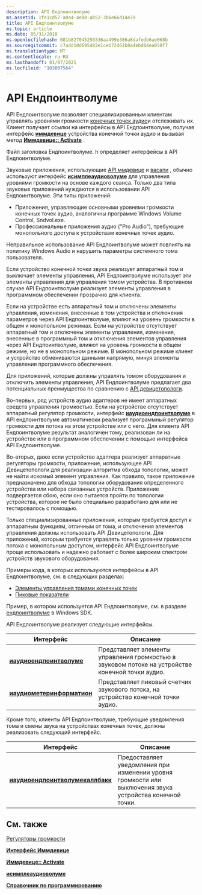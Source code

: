 ```yaml
---
description: API Ендпоинтволуме
ms.assetid: 1fe1cd57-a0a4-4e08-ab52-3b6e66d14e79
title: API Ендпоинтволуме
ms.topic: article
ms.date: 05/31/2018
ms.openlocfilehash: 081b827045250336aa499e386a8dafedb6ae068b
ms.sourcegitcommit: c7add10d695482e1ceb72d62b8a4ebd84ea050f7
ms.translationtype: MT
ms.contentlocale: ru-RU
ms.lasthandoff: 01/07/2021
ms.locfileid: "103807564"
---
```

# <a name="endpointvolume-api"></a>API Ендпоинтволуме

API Ендпоинтволуме позволяет специализированным клиентам управлять уровнями громкости [конечных точек аудио](audio-endpoint-devices.md)и отслеживать их. Клиент получает ссылки на интерфейсы в API Ендпоинтволуме, получая интерфейс [**иммдевице**](/windows/desktop/api/Mmdeviceapi/nn-mmdeviceapi-immdevice) устройства конечной точки аудио и вызывая метод [**Иммдевице:: Activate**](/windows/desktop/api/Mmdeviceapi/nf-mmdeviceapi-immdevice-activate) .

Файл заголовка Ендпоинтволуме. h определяет интерфейсы в API Ендпоинтволуме.

Звуковые приложения, использующие [API ммдевице](mmdevice-api.md) и [васапи](wasapi.md) , обычно используют интерфейс [**исимплеаудиоволуме**](/windows/desktop/api/Audioclient/nn-audioclient-isimpleaudiovolume) для управления уровнями громкости на основе каждого сеанса. Только два типа звуковых приложений нуждаются в использовании API Ендпоинтволуме. Эти типы приложений:

-   Приложения, управляющие основными уровнями громкости конечных точек аудио, аналогичны программе Windows Volume Control, Sndvol.exe.
-   Профессиональные приложения аудио ("Pro Audio"), требующие монопольного доступа к устройствам конечных точек аудио.

Неправильное использование API Ендпоинтволуме может повлиять на политику Windows Audio и нарушить параметры системного тома пользователя.

Если устройство конечной точки звука реализует аппаратный том и выключает элементы управления, API Ендпоинтволуме использует эти элементы управления для управления томом устройства. В противном случае API Ендпоинтволуме реализует элементы управления в программном обеспечении прозрачно для клиента.

Если на устройстве есть аппаратный том и отключены элементы управления, изменения, внесенные в том устройства и отключения параметров через API Ендпоинтволуме, влияют на уровень громкости в общем и монопольном режимах. Если на устройстве отсутствует аппаратный том и отключены элементы управления, изменения, внесенные в программный том и отключения элементов управления через API Ендпоинтволуме, влияют на уровень громкости в общем режиме, но не в монопольном режиме. В монопольном режиме клиент и устройство обмениваются данными напрямую, минуя элементы управления программного обеспечения.

Для приложений, которые должны управлять томом оборудования и отключить элементы управления, API Ендпоинтволуме предлагает два потенциальных преимущества по сравнению с [API девицетопологи](devicetopology-api.md).

Во-первых, ряд устройств аудио адаптеров не имеет аппаратных средств управления громкостью. Если на устройстве отсутствует аппаратный регулятор громкости, интерфейс [**иаудиоендпоинтволуме**](/windows/desktop/api/Endpointvolume/nn-endpointvolume-iaudioendpointvolume) в API ендпоинтволуме автоматически реализует программный регулятор громкости для потока на этом устройстве или с него. Для клиента API Ендпоинтволуме результат аналогичен тому, реализован ли на устройстве или в программном обеспечении с помощью интерфейса API Ендпоинтволуме.

Во-вторых, даже если устройство адаптера реализует аппаратные регуляторы громкости, приложение, использующее API Девицетопологи для реализации алгоритма обхода топологии, может не найти искомый элемент управления. Как правило, такое приложение предназначено для обхода топологии оборудования определенного устройства или набора связанных устройств. Приложение подвергается сбою, если оно пытается пройти по топологии устройства, которое не было специально разработано для или не тестировалось с помощью.

Только специализированные приложения, которым требуется доступ к аппаратным функциям, отличным от тома, и отключения элементов управления должны использовать API Девицетопологи. Для приложений, которым требуется управлять только уровнем громкости потока с монопольным доступом, интерфейс API Ендпоинтволуме проще использовать и надежно работает с более широким спектром устройств звукового оборудования.

Примеры кода, в которых используются интерфейсы в API Ендпоинтволуме, см. в следующих разделах:

-   [Элементы управления томами конечных точек](endpoint-volume-controls.md)
-   [Пиковые показатели](peak-meters.md)

Пример, в котором используется API Ендпоинтволуме, см. в разделе [ендпоинтволуме](endpointvolume.md) в Windows SDK.

API Ендпоинтволуме реализует следующие интерфейсы.



| Интерфейс                                                | Описание                                                                             |
|----------------------------------------------------------|-----------------------------------------------------------------------------------------|
| [**иаудиоендпоинтволуме**](/windows/desktop/api/Endpointvolume/nn-endpointvolume-iaudioendpointvolume)     | Представляет элементы управления громкостью в звуковом потоке на устройстве конечной точки аудио. |
| [**иаудиометеринформатион**](/windows/desktop/api/Endpointvolume/nn-endpointvolume-iaudiometerinformation) | Представляет пиковый счетчик звукового потока, на устройство конечной точки аудио.        |



 

Кроме того, клиенты API Ендпоинтволуме, требующие уведомления тома и смены звука на устройствах конечных точек, должны реализовать следующий интерфейс.



| Интерфейс                                                            | Описание                                                                                       |
|----------------------------------------------------------------------|---------------------------------------------------------------------------------------------------|
| [**иаудиоендпоинтволумекаллбакк**](/windows/desktop/api/Endpointvolume/nn-endpointvolume-iaudioendpointvolumecallback) | Предоставляет уведомления при изменении уровня громкости или выключения звука устройства конечной точки. |



 

## <a name="related-topics"></a>См. также

<dl> <dt>

[Регуляторы громкости](volume-controls.md)
</dt> <dt>

[**Интерфейс Иммдевице**](/windows/desktop/api/Mmdeviceapi/nn-mmdeviceapi-immdevice)
</dt> <dt>

[**Иммдевице:: Activate**](/windows/desktop/api/Mmdeviceapi/nf-mmdeviceapi-immdevice-activate)
</dt> <dt>

[**исимплеаудиоволуме**](/windows/desktop/api/Audioclient/nn-audioclient-isimpleaudiovolume)
</dt> <dt>

[**Справочник по программированию**](programming-reference.md)
</dt> </dl>

 

 



